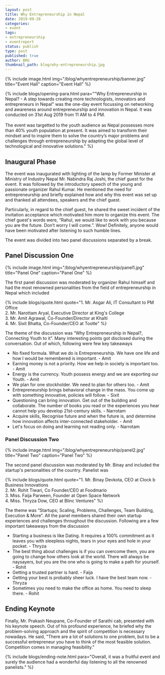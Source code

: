 ```yaml
---
layout: post
title: Why Entrepreneurship in Nepal
date: 2019-09-28
categories:
- event
tags:
- entrepreneurship
- eventreport
status: publish
type: post
published: true
author: BRG
thumbnail_path: blog/why-entrepreneurship.jpg
---
```

{% include image.html
           img="/blog/whyentrepreneurship/banner.jpg"
           title="Event Hall"
           caption="Event Hall"
%}

{% include blogs/opening-para.html
            para="\"Why Entrepreneurship in Nepal? - A step towards creating more technologists, innovators and entrepreneurs in Nepal\" was the one-day event focussing on networking and awareness around entrepreneurship and innovation in Nepal. It was conducted on 31st Aug 2019 from 11 AM to 4 PM.
            <br><br>
            The event was targetted to the youth audience as Nepal possesses more than 40% youth population at present. It was aimed to transform their mindset and to inspire them to solve the country’s major problems and challenges through entrepreneurship by adapting the global level of technological and innovative solutions."
            %}

## Inaugural Phase

The event was inaugurated with lighting of the lamp by Former Minister at Ministry of Industry Nepal Mr. Nabindra Raj Joshi, the chief guest for the event. It was followed by the introductory speech of the young and passionate organizer Rahul Kumar. He mentioned the need for entrepreneurship and briefly explained how and why this event was set up and thanked all attendees, speakers and the chief guest. 

Particularly, in regard to the chief guest, he shared the sweet incident of the invitation acceptance which motivated him more to organize this event. The chief guest's words were, “Rahul, we would like to work with you because you are the future. Don’t worry I will come.”. Wow! Definitely, anyone would have been motivated after listening to such humble lines. 

The event was divided into two panel discussions separated by a break.

## Panel Discussion One

{% include image.html
           img="/blog/whyentrepreneurship/panel1.jpg"
           title="Panel One"
           caption="Panel One"
%}

The first panel discussion was moderated by organizer Rahul himself and had the most renowned personalities from the field of entrepreneurship in Nepal which included 

{% include blogs/quote.html
           quote="1. Mr. Asgar Ali, IT Consultant to PM Office<br>
                  2. Mr. Narottam Aryal, Executive Director at King's College<br>
                  3. Mr. Amit Agrawal, Co-Founder/Director at Khalti<br>
                  4. Mr. Sixit Bhatta, Co-Founder/CEO at Tootle"
%}

The theme of the discussion was “Why Entrepreneurship in Nepal?, Connecting Youth to it”. Many interesting points got disclosed during the conversation. Out of which, following were few key takeaways

- No fixed formula. What we do is Entrepreneurship. We have one life and how I would be remembered is important. - Amit
- Earning money is not a priority. How we help in society is important too. - Amit
- Energy is the currency. Youth possess energy and we are exporting our Youth. - Amit
- We plan for one stockholder. We need to plan for others too. - Amit
- Entrepreneurship brings behavioral change in the mass. You come up with something innovative, policies will follow. - Sixit
- Questioning can bring innovation. Get out of the building and collaborate. The number of books you read or the experiences you hear cannot help you develop 21st-century skills. - Narrotam
- Acquire skills, Recognise future and when the future is, and determine how innovation affects inter-connected stakeholder. - Amit
- Let's focus on doing and learning not reading only. - Narrotam

### Panel Discussion Two

{% include image.html
           img="/blog/whyentrepreneurship/panel2.jpg"
           title="Panel Two"
           caption="Panel Two"
%}

The second panel discussion was moderated by Mr. Binay and included the startup's personalities of the country. Panelist was

{% include blogs/quote.html
           quote="1. Mr. Binay Devkota, CEO at Clock b Business Innovations<br>
                  2. Mr. Rohit Tiwari, Co Founder/CEO at Foodmario<br>
                  3. Miss. Faija Parween, Founder at Open Space Network<br>
                  4. Miss. Thryza Dow, CEO at Blinc Ventures"
%}

The theme was “Startups; Scaling, Problems, Challenges, Team Building, Execution & More”. All the panel members shared their own startup experiences and challenges throughout the discussion. Following are a few important takeaways from the discussion

- Starting a business is like Dating. It requires a 100% commitment as it leaves you with sleepless nights, tears in your eyes and hole in your pocket. - Thryza
- The best thing about challenges is if you can overcome them, you are going to change how others look at the world. There will always be naysayers, but you are the one who is going to make a path for yourself. - Rohit
- Getting a trusted partner is hard. - Faija
- Getting your best is probably sheer luck. I have the best team now. - Thryza
- Sometimes you need to make the office as home. You need to sleep there. - Rohit

## Ending Keynote

Finally, Mr. Prakash Neupane, Co-Founder of Sarathi cab, presented with his keynote speech. Out of his profound experience, he briefed why the problem-solving approach and the spirit of competition is necessary nowadays. He said, "There are a lot of solutions to one problem, but to be a successful entrepreneur you have to think of the most feasible solution. Competition comes in managing feasibility." 

{% include blogs/ending-note.html
           para="Overall, it was a fruitful event and surely the audience had a wonderful day listening to all the renowned panelists."
%}
